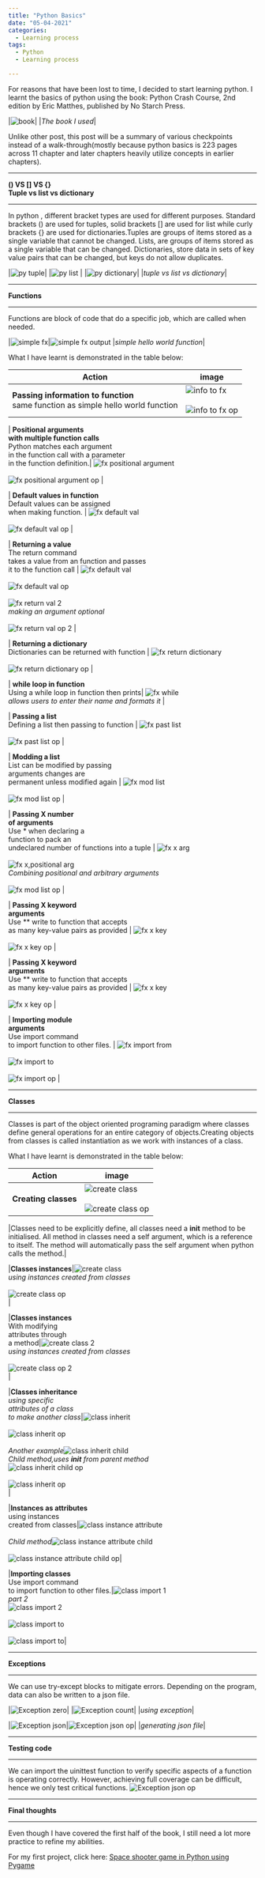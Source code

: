 ```yaml
---
title: "Python Basics"
date: "05-04-2021"
categories:
  - Learning process
tags:
  - Python
  - Learning process

---
```


For reasons that have been lost to time, I decided to start learning python. I learnt the basics of python using the book: Python Crash Course, 2nd edition by Eric Matthes, published by No Starch Press.

|![book](/assets/images/personal-python-basics/pcc2e_cover.png)|
|<em>The book I used</em>|

Unlike other post, this post will be a summary of various checkpoints instead of a walk-through(mostly because python basics is 223 pages across 11 chapter and later chapters heavily utilize concepts in earlier chapters).

***

<strong>() VS [] VS {}<br>
Tuple vs list vs dictionary</strong>

***
In python , different bracket types are used for different purposes. Standard brackets () are used for tuples, solid brackets [] are used for list while curly brackets {} are used for dictionaries.Tuples are groups of items stored as a single variable that cannot be changed.  Lists, are groups of items stored as a single variable that can be changed. Dictionaries, store data in sets of key value pairs that can be changed, but keys do not allow duplicates.

|![py tuple](/assets/images/personal-python-basics/tuple.png)|
|![py list](/assets/images/personal-python-basics/list.png) |
|![py dictionary](/assets/images/personal-python-basics/dictionary.png)|
|<em>tuple vs list vs dictionary</em>|

***

<strong>Functions</strong>

***

Functions are block of code that do a specific job, which are called when needed.

|![simple fx](/assets/images/personal-python-basics/fx/fx_simple.png)|![simple fx output](/assets/images/personal-python-basics/fx/fx_simple_op.png)
|<em>simple hello world function</em>|

What I have learnt is demonstrated in the table below:

| Action    | image |
| ----------- | ----------- |
| <strong>Passing information to function</strong> <br>same function as simple hello world function | ![info to fx](/assets/images/personal-python-basics/fx/fx_simple_info.png)<br><br>![info to fx op](/assets/images/personal-python-basics/fx/fx_simple_op.png) |

| <strong>Positional arguments <br> with multiple function calls</strong> <br> Python matches each argument <br> in the function call with a parameter <br> in the function definition.| ![fx positional argument](/assets/images/personal-python-basics/fx/fx_posi.png)<br><br>![fx positional argument op](/assets/images/personal-python-basics/fx/fx_posi_op.png)      |

| <strong>Default values in function</strong> <br> Default values can be assigned <br> when making function.  | ![fx default val](/assets/images/personal-python-basics/fx/fx_default.png)<br><br>![fx default val op](/assets/images/personal-python-basics/fx/fx_default_op.png)      |

| <strong>Returning a value</strong> <br> The return command <br> takes a value from an function and passes <br> it to the function call  | ![fx default val](/assets/images/personal-python-basics/fx/fx_return_val.png)<br><br>![fx default val op ](/assets/images/personal-python-basics/fx/fx_return_val_op.png)<br><br>![fx return val 2](/assets/images/personal-python-basics/fx/fx_return_val2.png)<br><em>making an argument optional</em><br><br>![fx return val op 2](/assets/images/personal-python-basics/fx/fx_return_val2_op.png)  |

| <strong>Returning a dictionary</strong> <br> Dictionaries can be returned with function  | ![fx return dictionary](/assets/images/personal-python-basics/fx/fx_dictionary.png)<br><br>![fx return dictionary op](/assets/images/personal-python-basics/fx/fx_dictionary_op.png)  |

| <strong>while loop in function</strong> <br>Using a while loop in function then prints| ![fx while](/assets/images/personal-python-basics/fx/fx_while.png)<br><em>allows users to enter their name and formats it</em> |

| <strong>Passing a list</strong> <br> Defining a list then passing to function  | ![fx past list](/assets/images/personal-python-basics/fx/fx_list.png)<br><br>![fx past list op](/assets/images/personal-python-basics/fx/fx_list_op.png)  |

| <strong>Modding a list</strong> <br> List can be modified by passing <br> arguments changes are <br> permanent unless modified again | ![fx mod list](/assets/images/personal-python-basics/fx/fx_mod_list.png)<br><br>![fx mod list op](/assets/images/personal-python-basics/fx/fx_mod_list_op.png)  |

| <strong>Passing X number <br> of arguments</strong> <br> Use * when declaring a <br>function to pack an<br> undeclared number of functions into a tuple | ![fx x arg](/assets/images/personal-python-basics/fx/fx_x_arg.png)<br><br>![fx x,positional arg](/assets/images/personal-python-basics/fx/fx_x_arg2.png) <br><em>Combining positional and arbitrary arguments</em><br><br>![fx mod list op](/assets/images/personal-python-basics/fx/fx_x_arg_op.png) |

| <strong>Passing X keyword <br> arguments</strong> <br> Use ** write to function that accepts<br> as many key-value pairs as provided | ![fx x key](/assets/images/personal-python-basics/fx/fx_y_arg.png)<br><br>![fx x key op](/assets/images/personal-python-basics/fx/fx_y_arg_op.png) |


| <strong>Passing X keyword <br> arguments</strong> <br> Use ** write to function that accepts<br> as many key-value pairs as provided | ![fx x key](/assets/images/personal-python-basics/fx/fx_y_arg.png)<br><br>![fx x key op](/assets/images/personal-python-basics/fx/fx_y_arg_op.png) |

| <strong>Importing module <br> arguments</strong> <br> Use import command <br> to import function to other files. | ![fx import from](/assets/images/personal-python-basics/fx/fx_import.png)<br><br>![fx import to](/assets/images/personal-python-basics/fx/fx_import2.png)<br><br>![fx import op](/assets/images/personal-python-basics/fx/fx_import_op.png) |

***

<strong>Classes</strong>

***

Classes is part of the object oriented programing paradigm where classes define general operations for an entire category of objects.Creating objects from classes is called instantiation as we work with instances of a class.

What I have learnt is demonstrated in the table below:

| Action    | image |
| ----------- | ----------- |
|<strong>Creating classes</strong>|![create class](/assets/images/personal-python-basics/class/class_create.png)<br><br>![create class op](/assets/images/personal-python-basics/class/class_create_op.png)|

|Classes need to be explicitly define, all classes need a __init__ method to be initialised. All method in classes need a self argument, which is a reference to itself. The method will automatically pass the self argument when python calls the method.|

|<strong>Classes instances</strong>|![create class](/assets/images/personal-python-basics/class/class_instance.png)<br><em>using instances created from classes</em><br><br>![create class op](/assets/images/personal-python-basics/class/class_instance_op.png)<br>|

|<strong>Classes instances</strong><br>With modifying<br> attributes through<br> a method|![create class 2](/assets/images/personal-python-basics/class/class_instance2.png)<br><em>using instances created from classes</em><br><br>![create class op 2](/assets/images/personal-python-basics/class/class_instance_op2.png)<br>|

|<strong>Classes inheritance</strong><br><em>using specific<br> attributes of a class<br> to make another class</em>|![class inherit](/assets/images/personal-python-basics/class/class_inherit.png)<br><br>![class inherit op](/assets/images/personal-python-basics/class/class_inherit_op.png)<br><br><em>Another example</em>![class inherit child](/assets/images/personal-python-basics/class/class_inherit2.png)<br><em>Child method,uses __init__ from parent method</em><br>![class inherit child op](/assets/images/personal-python-basics/class/class_inherit2_child.png)<br><br>![class inherit op](/assets/images/personal-python-basics/class/class_inherit2_op.png)<br>|

|<strong>Instances as attributes</strong><br>using instances<br> created from classes|![class instance attribute](/assets/images/personal-python-basics/class/class_inst_attr.png)<br><br><em>Child method</em>![class instance attribute child](/assets/images/personal-python-basics/class/class_inst_attr_child.png)<br><br>![class instance attribute child op](/assets/images/personal-python-basics/class/class_inst_attr_op.png)|

|<strong>Importing classes</strong> <br> Use import command <br> to import function to other files.|![class import 1](/assets/images/personal-python-basics/class/class_import1.png)<br><em>part 2</em><br>![class import 2](/assets/images/personal-python-basics/class/class_import2.png)<br><br>![class import to](/assets/images/personal-python-basics/class/class_import_to.png)<br><br>![class import to](/assets/images/personal-python-basics/class/class_import_to_op.png)|

***

<strong>Exceptions</strong>

***
We can use try-except blocks to mitigate errors. Depending on the program, data can also be written to a json file.

|![Exception zero](/assets/images/personal-python-basics/except/exception_zero.png)|
|![Exception count](/assets/images/personal-python-basics/except/exception_count.png)|
|<em>using exception</em>|


|![Exception json](/assets/images/personal-python-basics/except/exception_json.png)|![Exception json op](/assets/images/personal-python-basics/except/exception_json_op.png)|
|<em>generating json file</em>|

***

<strong>Testing code</strong>

***
We can import the uinittest function to verify specific aspects of a function is operating correctly. However, achieving full coverage can be difficult, hence we only test critical functions.
![Exception json op](/assets/images/personal-python-basics/test/test.png)

***

<strong>Final thoughts</strong>

***
Even though I have covered the first half of the book, I still need a lot more practice to refine my abilities.


For my first project, click here: <a href="https://khkhiu.github.io/personal/personal-python-basics_2-pygame/">Space shooter game in Python using Pygame</a>

